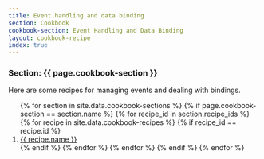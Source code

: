 ```yaml
---
title: Event handling and data binding
section: Cookbook
cookbook-section: Event Handling and Data Binding
layout: cookbook-recipe
index: true
---
```

### <span class="section-label">Section:</span> {{ page.cookbook-section }}

Here are some recipes for managing events and dealing with bindings.

<ol>
{% for section in site.data.cookbook-sections %}
  {% if page.cookbook-section == section.name %}
    {% for recipe_id in section.recipe_ids %}
      {% for recipe in site.data.cookbook-recipes %}
        {% if recipe_id == recipe.id %}
          <li><a href="/recipes/{{section.section-path}}/{{ recipe.recipe-file }}.html">{{ recipe.name }}</a></li>
        {% endif %}
      {% endfor %}
    {% endfor %}
  {% endif %}
{% endfor %}
</ol>
